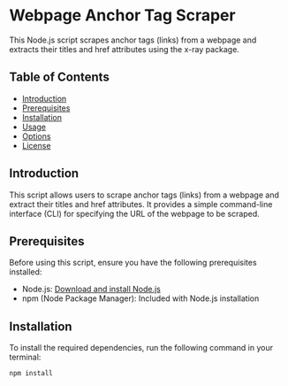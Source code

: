 # Webpage Anchor Tag Scraper

This Node.js script scrapes anchor tags (links) from a webpage and extracts their titles and href attributes using the x-ray package.

## Table of Contents

- [Introduction](#introduction)
- [Prerequisites](#prerequisites)
- [Installation](#installation)
- [Usage](#usage)
- [Options](#options)
- [License](#license)

## Introduction

This script allows users to scrape anchor tags (links) from a webpage and extract their titles and href attributes. It provides a simple command-line interface (CLI) for specifying the URL of the webpage to be scraped.

## Prerequisites

Before using this script, ensure you have the following prerequisites installed:

- Node.js: [Download and install Node.js](https://nodejs.org/)
- npm (Node Package Manager): Included with Node.js installation

## Installation

To install the required dependencies, run the following command in your terminal:

```bash
npm install
